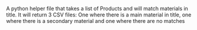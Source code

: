 A python helper file that takes a list of Products and will match materials in title.
It will return 3 CSV files: One where there is a main material in title, one where there is a secondary material and one where there are no matches